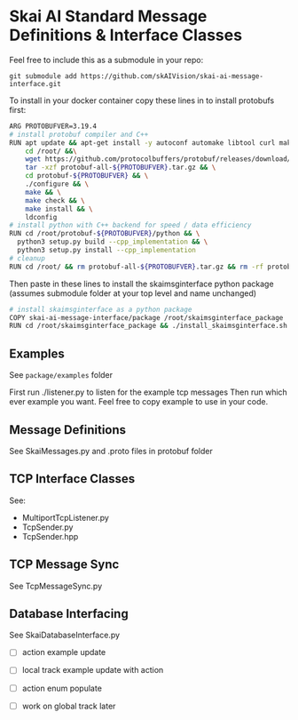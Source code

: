 # Skai AI Standard Message Definitions & Interface Classes

Feel free to include this as a submodule in your repo: 
```
git submodule add https://github.com/skAIVision/skai-ai-message-interface.git
```


To install in your docker container copy these lines in to install protobufs first:
```bash
ARG PROTOBUFVER=3.19.4
# install protobuf compiler and C++
RUN apt update && apt-get install -y autoconf automake libtool curl make g++ unzip && \
    cd /root/ &&\
    wget https://github.com/protocolbuffers/protobuf/releases/download/v3.19.4/protobuf-all-${PROTOBUFVER}.tar.gz && \
    tar -xzf protobuf-all-${PROTOBUFVER}.tar.gz && \
    cd protobuf-${PROTOBUFVER} && \
    ./configure && \
    make && \
    make check && \
    make install && \
    ldconfig
# install python with C++ backend for speed / data efficiency
RUN cd /root/protobuf-${PROTOBUFVER}/python && \
  python3 setup.py build --cpp_implementation && \
  python3 setup.py install --cpp_implementation 
# cleanup
RUN cd /root/ && rm protobuf-all-${PROTOBUFVER}.tar.gz && rm -rf protobuf-${PROTOBUFVER}
```

Then paste in these lines to install the skaimsginterface python package (assumes submodule folder at your top level and name unchanged)
```bash
# install skaimsginterface as a python package
COPY skai-ai-message-interface/package /root/skaimsginterface_package
RUN cd /root/skaimsginterface_package && ./install_skaimsginterface.sh
```

## Examples
See `package/examples` folder

First run ./listener.py to listen for the example tcp messages
Then run which ever example you want. Feel free to copy example to use in your code.


## Message Definitions
See SkaiMessages.py and .proto files in protobuf folder

## TCP Interface Classes
See: 
- MultiportTcpListener.py
- TcpSender.py
- TcpSender.hpp

## TCP Message Sync
See TcpMessageSync.py

## Database Interfacing
See SkaiDatabaseInterface.py

- [ ] action example update
- [ ] local track example update with action
- [ ] action enum populate

- [ ] work on global track later